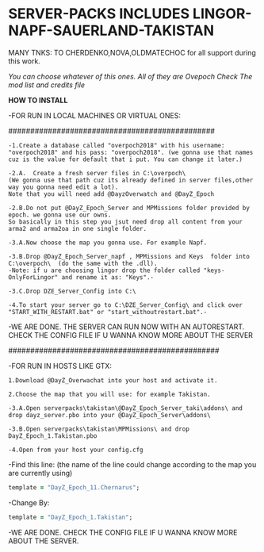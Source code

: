 # SERVER-PACKS INCLUDES LINGOR-NAPF-SAUERLAND-TAKISTAN

MANY TNKS: TO CHERDENKO,NOVA,OLDMATECHOC for all support during this work. 


*You can choose whatever of this ones.*
*All of they are Ovepoch*
*Check The mod list and credits file*

**HOW TO INSTALL**

-FOR RUN IN LOCAL MACHINES OR VIRTUAL ONES:

###############################################
```
-1.Create a database called "overpoch2018" with his username: "overpoch2018" and his pass: "overpoch2018". (we gonna use that names cuz is the value for default that i put. You can change it later.)
```

```
-2.A.  Create a fresh server files in C:\overpoch\  
(We gonna use that path cuz its already defined in server files,other way you gonna need edit a lot).
Note that you will need add @DayzOverwatch and @DayZ_Epoch
```
```
-2.B.Do not put @DayZ_Epoch_Server and MPMissions folder provided by epoch. we gonna use our owns.
So basically in this step you jsut need drop all content from your arma2 and arma2oa in one single folder.
```

```
-3.A.Now choose the map you gonna use. For example Napf.
```

```
-3.B.Drop @DayZ_Epoch_Server_napf , MPMissions and Keys  folder into C:\overpoch\  (do the same with the .dll).
-Note: if u are choosing lingor drop the folder called "keys-OnlyForLingor" and rename it as: "Keys".-
```

```
-3.C.Drop DZE_Server_Config into C:\
```

```
-4.To start your server go to C:\DZE_Server_Config\ and click over "START_WITH_RESTART.bat" or "start_withoutrestart.bat".-
```

-WE ARE DONE. THE SERVER CAN RUN NOW WITH AN AUTORESTART. CHECK THE CONFIG FILE IF U WANNA KNOW MORE ABOUT THE SERVER

################################################


-FOR RUN IN HOSTS LIKE GTX:
```
1.Download @DayZ_Overwachat into your host and activate it.
```

```
2.Choose the map that you will use: for example Takistan.
```

```
-3.A.Open serverpacks\takistan\@DayZ_Epoch_Server_taki\addons\ and drop dayz_server.pbo into your @DayZ_Epoch_Server\addons\
```

```
-3.B.Open serverpacks\takistan\MPMissions\ and drop DayZ_Epoch_1.Takistan.pbo
```

```
-4.Open from your host your config.cfg 
```
-Find this line: (the name of the line could change according to the map you are currently using) 
```ruby
template = "DayZ_Epoch_11.Chernarus";
```
-Change By:
```ruby
template = "DayZ_Epoch_1.Takistan";
```

-WE ARE DONE. CHECK THE CONFIG FILE IF U WANNA KNOW MORE ABOUT THE SERVER.
